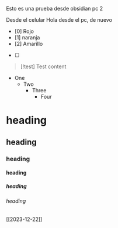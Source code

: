 Esto es una prueba desde obsidian pc 2

Desde el celular
Hola desde el pc, de nuevo


- [0] Rojo
- [1] naranja
- [2] Amarillo
- [ ]


> [!test] Test
> content

- One
	- Two
		- Three
			- Four


# heading
## heading
### heading
#### heading
##### heading
###### heading

[[2023-12-22]]




